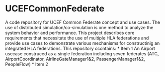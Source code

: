 # UCEFCommonFederate
A code repository for UCEF Common Federate concept and use cases.
The use of distributed simulation/co-simulation is one method to analyze the system behavior and performance. This project describes core requirements that necessitate the use of multiple HLA federations and provide use cases to demonstrate various mechanisms for constructinig an integrated HLA federations. 
This repository ccontains:
    * Item 1 An Airport usecase construced as a single federation including seven federates (ATC, AirportCoordinator, AirlineGateManager1&2, PassengerManager1&2, PeopleFlow)
    * Item 2 
